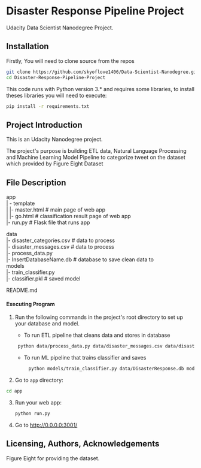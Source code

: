 # Disaster Response Pipeline Project

Udacity Data Scientist Nanodegree Project.


## Installation

Firstly, You will need to clone source from the repos
```bash
git clone https://github.com/skyoflove1406/Data-Scientist-Nanodegree.git
cd Disaster-Response-Pipeline-Project
```
This code runs with Python version 3.* and requires some libraries, to install theses libraries you will need to execute:
```bash
pip install -r requirements.txt
```


## Project Introduction

This is an Udacity Nanodegree project.

The project's purpose is building ETL data, Natural Language Processing and Machine Learning Model Pipeline to categorize tweet on the dataset which provided by Figure Eight Dataset
## File Description
app<br />
| - template<br />
| |- master.html # main page of web app<br />
| |- go.html # classification result page of web app<br />
|- run.py # Flask file that runs app<br />

data<br />
|- disaster_categories.csv # data to process<br />
|- disaster_messages.csv # data to process<br />
|- process_data.py<br />
|- InsertDatabaseName.db # database to save clean data to<br />
models<br />
|- train_classifier.py<br />
|- classifier.pkl # saved model<br />

README.md<br />
#### Executing Program
1. Run the following commands in the project's root directory to set up your database and model.

    - To run ETL pipeline that cleans data and stores in database
   ```bash
    python data/process_data.py data/disaster_messages.csv data/disaster_categories.csv data/DisasterResponse.db
    ```
    - To run ML pipeline that trains classifier and saves
   ```bash
        python models/train_classifier.py data/DisasterResponse.db models/classifier.pkl
   ```

2. Go to `app` directory: 
```bash 
cd app 
```

3. Run your web app:
   ```bash
   python run.py
   ```
4. Go to http://0.0.0.0:3001/

## Licensing, Authors, Acknowledgements

Figure Eight for providing the dataset.